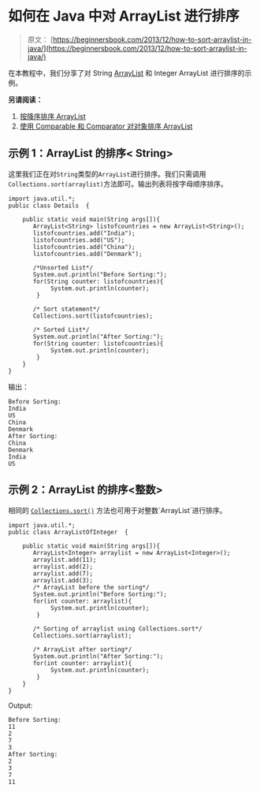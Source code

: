 # 如何在 Java 中对 ArrayList 进行排序

> 原文： [https://beginnersbook.com/2013/12/how-to-sort-arraylist-in-java/](https://beginnersbook.com/2013/12/how-to-sort-arraylist-in-java/)

在本教程中，我们分享了对 String [ArrayList](https://beginnersbook.com/2013/12/java-arraylist/) 和 Integer ArrayList 进行排序的示例。

**另请阅读：**

1.  [按降序排序 ArrayList](https://beginnersbook.com/2013/12/sort-arraylist-in-descending-order-in-java/)
2.  [使用 Comparable 和 Comparator 对对象排序 ArrayList](https://beginnersbook.com/2013/12/java-arraylist-of-object-sort-example-comparable-and-comparator/)

## 示例 1：ArrayList 的排序&lt; String&gt;

这里我们正在对`String`类型的`ArrayList`进行排序。我们只需调用`Collections.sort(arraylist)`方法即可。输出列表将按字母顺序排序。

```
import java.util.*;
public class Details  {

	public static void main(String args[]){
	   ArrayList<String> listofcountries = new ArrayList<String>();
	   listofcountries.add("India");
	   listofcountries.add("US");
	   listofcountries.add("China");
	   listofcountries.add("Denmark");

	   /*Unsorted List*/
	   System.out.println("Before Sorting:");
	   for(String counter: listofcountries){
			System.out.println(counter);
		}

	   /* Sort statement*/
	   Collections.sort(listofcountries);

	   /* Sorted List*/
	   System.out.println("After Sorting:");
	   for(String counter: listofcountries){
			System.out.println(counter);
		}
	}
}
```

输出：

```
Before Sorting:
India
US
China
Denmark
After Sorting:
China
Denmark
India
US
```

## 示例 2：ArrayList 的排序&lt;整数&gt;

相同的 [`Collections.sort()`](https://docs.oracle.com/javase/6/docs/api/java/util/Collections.html#sort(java.util.List)) 方法也可用于对整数`ArrayList`进行排序。

```
import java.util.*;
public class ArrayListOfInteger  {

	public static void main(String args[]){
	   ArrayList<Integer> arraylist = new ArrayList<Integer>();
	   arraylist.add(11);
	   arraylist.add(2);
	   arraylist.add(7);
	   arraylist.add(3);
	   /* ArrayList before the sorting*/
	   System.out.println("Before Sorting:");
	   for(int counter: arraylist){
			System.out.println(counter);
		}

	   /* Sorting of arraylist using Collections.sort*/
	   Collections.sort(arraylist);

	   /* ArrayList after sorting*/
	   System.out.println("After Sorting:");
	   for(int counter: arraylist){
			System.out.println(counter);
		}
	}
}
```

Output:

```
Before Sorting:
11
2
7
3
After Sorting:
2
3
7
11
```